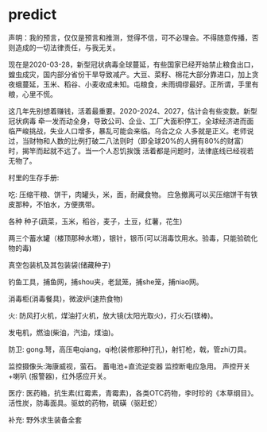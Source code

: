 # predict
声明：我的预言，仅仅是预言和推测，觉得不信，可不必理会。不得随意传播，否则造成的一切法律责任，与我无关。

现在是2020-03-28，新型冠状病毒全球蔓延，有些国家已经开始禁止粮食出口，蝗虫成灾，国内部分省份干旱导致减产。大豆、菜籽、棉花大部分靠进口，加上贪夜蛾蔓延，玉米、稻谷、小麦收成未知。屯粮食，未雨绸缪最好。正所谓，手里有粮，心里不慌。

这几年先别想着赚钱，活着最重要。2020-2024、2027，估计会有些变数。新型冠状病毒 牵一发而动全身，导致公司、企业、工厂大面积停工，全球经济进而面临严峻挑战，失业人口增多，暴乱可能会来临。乌合之众 人多就是正义。老师说过，当财物和人数的比例打破二八法则时（即全球20%的人拥有80%的财富）时，揭竿而起就不远了。当一个人忍饥挨饿 活着都是问题时，法律底线已经视若无物了。

村里的生存手册:

吃:
压缩干粮、饼干，肉罐头，米，面，耐藏食物。
应急撤离可以买压缩饼干有铁皮那种，不怕水，方便携带。

各种 种子(蔬菜，玉米，稻谷，麦子，土豆，红薯，花生)

两三个蓄水罐（楼顶那种水塔），银针，银币(可以消毒饮用水。验毒，只能验硫化物的毒)

真空包装机及其包装袋(储藏种子)

钓鱼工具，捕鱼网，捕shou夹，老鼠笼，捕she笼，捕niao网。

消毒柜(消毒餐具)，微波炉(速热食物)

火:
防风打火机，煤油打火机，放大镜(太阳光取火)，打火石(镁棒)。

发电机，燃油(柴油，汽油，煤油)。

防卫:
gong.弩，高压电qiang，qi枪(装修那种打孔)，射钉枪，戟，管zhi刀具。

监控摄像头:海康威视，萤石。
蓄电池+直流逆变器  监控断电应急用。
声控开关+喇叭 (报警器)，红外感应开关。

医疗:
医药箱，抗生素(红霉素，青霉素)，各类OTC药物，李时珍的《本草纲目》。
活性炭，防毒面具。驱蚊的药物，硫磺（驱赶蛇）

补充: 野外求生装备全套
